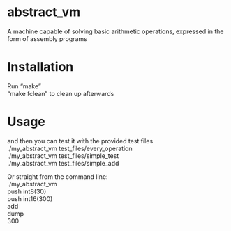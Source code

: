 # abstract_vm
A machine capable of solving basic arithmetic operations, expressed in the form of assembly programs 

# Installation 
Run “make”  
“make fclean” to clean up afterwards

# Usage
and then you can test it with the provided test files  
./my\_abstract\_vm test\_files/every\_operation  
./my\_abstract\_vm test\_files/simple\_test  
./my\_abstract\_vm test\_files/simple\_add  

Or straight from the command line:  
./my\_abstract\_vm  
push int8(30)  
push int16(300)  
add  
dump  
300
